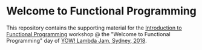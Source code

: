 # Welcome to Functional Programming

This repository contains the supporting material for the [Introduction to Functional Programming](http://lambdajam.yowconference.com.au/proposal/?id=5922) workshop @ the "Welcome to Functional Programming" day of [YOW! Lambda Jam, Sydney, 2018](http://lambdajam.yowconference.com.au).
